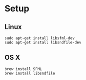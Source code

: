 # Setup

## Linux

```
sudo apt-get install libsfml-dev
sudo apt-get install libsndfile-dev
```

## OS X

```
brew install SFML
brew install libsndfile
```
